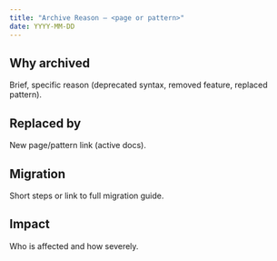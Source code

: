 ```yaml
---
title: "Archive Reason – <page or pattern>"
date: YYYY-MM-DD
---
```


## Why archived
Brief, specific reason (deprecated syntax, removed feature, replaced pattern).

## Replaced by
New page/pattern link (active docs).

## Migration
Short steps or link to full migration guide.

## Impact
Who is affected and how severely.



